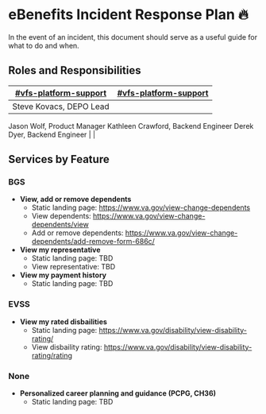 # eBenefits Incident Response Plan 🔥
In the event of an incident, this document should serve as a useful guide for what to do and when. 
## Roles and Responsibilities
| [#vfs-platform-support](https://dsva.slack.com/archives/CBU0KDSB1)  | [#vfs-platform-support](https://dsva.slack.com/archives/CBU0KDSB1)  |
|---|---|
| Steve Kovacs, DEPO Lead
Jason Wolf, Product Manager
Kathleen Crawford, Backend Engineer
Derek Dyer, Backend Engineer  |   |



## Services by Feature
### BGS
- **View, add or remove dependents**
  - Static landing page: https://www.va.gov/view-change-dependents
  - View dependents: https://www.va.gov/view-change-dependents/view
  - Add or remove dependents: https://www.va.gov/view-change-dependents/add-remove-form-686c/
- **View my representative**
  - Static landing page: TBD
  - View representative: TBD
- **View my payment history**
  - Static landing page: TBD

### EVSS
- **View my rated disbailities**
  - Static landing page: https://www.va.gov/disability/view-disability-rating/
  - View disbaility rating: https://www.va.gov/disability/view-disability-rating/rating

### None
- **Personalized career planning and guidance (PCPG, CH36)**
  - Static landing page: TBD
